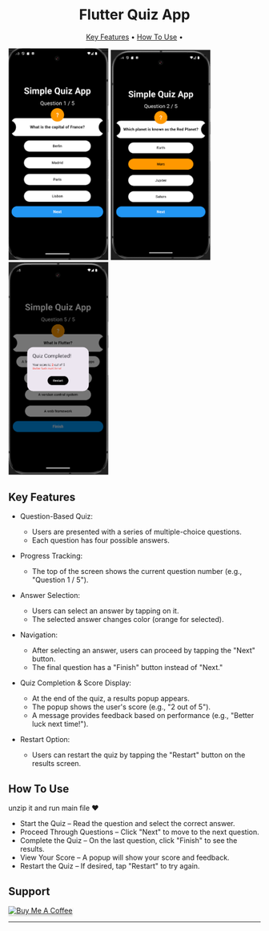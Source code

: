 
<h1 align="center">
  Flutter Quiz App
</h1>
<p align="center">
  <a href="#key-features">Key Features</a> •
  <a href="#how-to-use">How To Use</a> •
</p>

 <img src="Screenshot 2025-02-26 201407.png" alt="Main" width="200" ></img>
  <img src="Screenshot 2025-02-26 201443.png" alt="first" width="200" ></img>
   <img src="Screenshot 2025-02-26 201528.png" width="200" ></img>

## Key Features

* Question-Based Quiz:
  - Users are presented with a series of multiple-choice questions.
  - Each question has four possible answers.

* Progress Tracking:
  - The top of the screen shows the current question number (e.g., "Question 1 / 5").

* Answer Selection:
  - Users can select an answer by tapping on it.
  - The selected answer changes color (orange for selected).

* Navigation:
  - After selecting an answer, users can proceed by tapping the "Next" button.
  - The final question has a "Finish" button instead of "Next."

* Quiz Completion & Score Display:
  - At the end of the quiz, a results popup appears.
  - The popup shows the user's score (e.g., "2 out of 5").
  - A message provides feedback based on performance (e.g., "Better luck next time!").

* Restart Option:
  - Users can restart the quiz by tapping the "Restart" button on the results screen.


## How To Use

unzip it and run main file ❤️

* Start the Quiz – Read the question and select the correct answer.
* Proceed Through Questions – Click "Next" to move to the next question.
* Complete the Quiz – On the last question, click "Finish" to see the results.
* View Your Score – A popup will show your score and feedback.
* Restart the Quiz – If desired, tap "Restart" to try again.


## Support

<a href="https://buymeacoffee.com/mohamedmkaj" target="_blank"><img src="https://www.buymeacoffee.com/assets/img/custom_images/purple_img.png" alt="Buy Me A Coffee" style="height: 41px !important;width: 174px !important;box-shadow: 0px 3px 2px 0px rgba(190, 190, 190, 0.5) !important;-webkit-box-shadow: 0px 3px 2px 0px rgba(190, 190, 190, 0.5) !important;" ></a>


---
